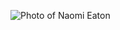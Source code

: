 ![Photo of Naomi Eaton](https://avatars1.githubusercontent.com/u/7141676?s=400&u=b6b21486dade0858a6c8c140b4738b07553d50e6&v=4)

